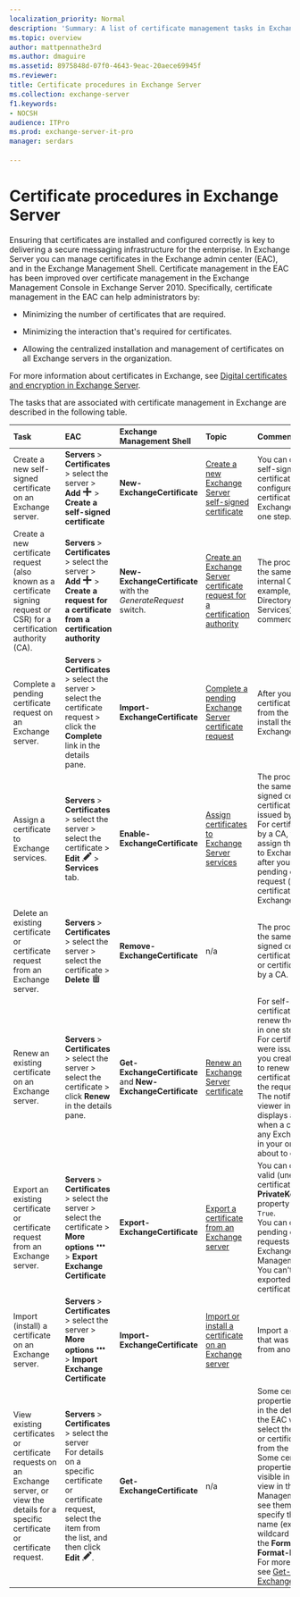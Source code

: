 ```yaml
---
localization_priority: Normal
description: 'Summary: A list of certificate management tasks in Exchange Server.'
ms.topic: overview
author: mattpennathe3rd
ms.author: dmaguire
ms.assetid: 8975848d-07f0-4643-9eac-20aece69945f
ms.reviewer:
title: Certificate procedures in Exchange Server
ms.collection: exchange-server
f1.keywords:
- NOCSH
audience: ITPro
ms.prod: exchange-server-it-pro
manager: serdars

---
```


# Certificate procedures in Exchange Server

Ensuring that certificates are installed and configured correctly is key to delivering a secure messaging infrastructure for the enterprise. In Exchange Server you can manage certificates in the Exchange admin center (EAC), and in the Exchange Management Shell. Certificate management in the EAC has been improved over certificate management in the Exchange Management Console in Exchange Server 2010. Specifically, certificate management in the EAC can help administrators by:

- Minimizing the number of certificates that are required.

- Minimizing the interaction that's required for certificates.

- Allowing the centralized installation and management of certificates on all Exchange servers in the organization.

For more information about certificates in Exchange, see [Digital certificates and encryption in Exchange Server](certificates.md).

The tasks that are associated with certificate management in Exchange are described in the following table.

|**Task**|**EAC**|**Exchange Management Shell**|**Topic**|**Comments**|
|:-----|:-----|:-----|:-----|:-----|
|Create a new self-signed certificate on an Exchange server.|**Servers** \> **Certificates** \> select the server \> **Add** ![Add icon](../../media/ITPro_EAC_AddIcon.png) \> **Create a self-signed certificate**|**New-ExchangeCertificate**|[Create a new Exchange Server self-signed certificate](create-self-signed-certificates.md)|You can create new self-signed certificates and configure the certificates for Exchange services in one step.|
|Create a new certificate request (also known as a certificate signing request or CSR) for a certification authority (CA).|**Servers** \> **Certificates** \> select the server \> **Add** ![Add icon](../../media/ITPro_EAC_AddIcon.png) \> **Create a request for a certificate from a certification authority**|**New-ExchangeCertificate** with the _GenerateRequest_ switch.|[Create an Exchange Server certificate request for a certification authority](create-ca-certificate-requests.md)|The procedures are the same for an internal CA (for example, Active Directory Certificate Services) or a commercial CA.|
|Complete a pending certificate request on an Exchange server.|**Servers** \> **Certificates** \> select the server \> select the certificate request \> click the **Complete** link in the details pane.|**Import-ExchangeCertificate**|[Complete a pending Exchange Server certificate request](complete-pending-certificate-requests.md)|After you receive the certificate file or files from the CA, you install them on the Exchange server.|
|Assign a certificate to Exchange services.|**Servers** \> **Certificates** \> select the server \> select the certificate \> **Edit** ![Edit icon](../../media/ITPro_EAC_EditIcon.png) \> **Services** tab.|**Enable-ExchangeCertificate**|[Assign certificates to Exchange Server services](assign-certificates-to-services.md)|The procedures are the same for self-signed certificates, or certificates that were issued by a CA.  <br/> For certificates issued by a CA, you can only assign the certificates to Exchange services after you complete the pending certificate request (install the certificate on the Exchange server).|
|Delete an existing certificate or certificate request from an Exchange server.|**Servers** \> **Certificates** \> select the server \> select the certificate \> **Delete** ![Delete icon](../../media/ITPro_EAC_DeleteIcon.png)|**Remove-ExchangeCertificate**|n/a|The procedures are the same for self-signed certificates, certificate requests, or certificates issued by a CA.|
|Renew an existing certificate on an Exchange server.|**Servers** \> **Certificates** \> select the server \> select the certificate \> click **Renew** in the details pane.|**Get-ExchangeCertificate** and **New-ExchangeCertificate**|[Renew an Exchange Server certificate](renew-certificates.md)|For self-signed certificates, you renew the certificate in one step.  <br/> For certificates that were issued by a CA, you create a request to renew the certificate, and send the request to the CA.  <br/> The notification viewer in the EAC displays a warning when a certificate on any Exchange server in your organization is about to expire.|
|Export an existing certificate or certificate request from an Exchange server.|**Servers** \> **Certificates** \> select the server \> select the certificate \> **More options** ![More Options icon](../../media/ITPro_EAC_MoreOptionsIcon.png) \> **Export Exchange Certificate**|**Export-ExchangeCertificate**|[Export a certificate from an Exchange server](export-certificates.md)|You can only export valid (unexpired) certificates where the **PrivateKeyExportable** property has the value `True`.  <br/> You can only export pending certificate requests in the Exchange Management Shell. You can't import an exported pending certificate request.|
|Import (install) a certificate on an Exchange server.|**Servers** \> **Certificates** \> select the server \> **More options** ![More Options icon](../../media/ITPro_EAC_MoreOptionsIcon.png) \> **Import Exchange Certificate**|**Import-ExchangeCertificate**|[Import or install a certificate on an Exchange server](import-certificates.md)|Import a certificate that was exported from another server.|
|View existing certificates or certificate requests on an Exchange server, or view the details for a specific certificate or certificate request.|**Servers** \> **Certificates** \> select the server  <br/> For details on a specific certificate or certificate request, select the item from the list, and then click **Edit** ![Edit icon](../../media/ITPro_EAC_EditIcon.png).|**Get-ExchangeCertificate**|n/a|Some certificate properties are visible in the details pane in the EAC when you select the certificate or certificate request from the list.  <br/> Some certificate properties aren't visible in the standard view in the Exchange Management Shell. To see them, you need to specify the property name (exact name or wildcard match) with the **Format-Table** or **Format-List** cmdlets. For more information, see [Get-ExchangeCertificate](https://docs.microsoft.com/powershell/module/exchange/get-exchangecertificate).|
